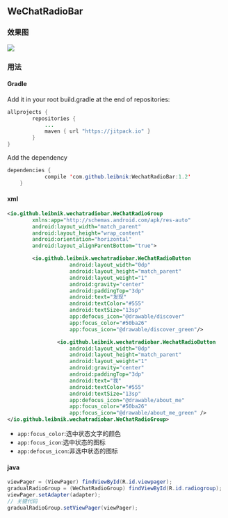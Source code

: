 ## WeChatRadioBar
### 效果图
![](http://ww1.sinaimg.cn/mw690/b5405c76gw1f3qb7xo3wug20ax0ad4a1.gif)

### 用法
#### Gradle
Add it in your root build.gradle at the end of repositories:

```java
allprojects {
		repositories {
			...
			maven { url "https://jitpack.io" }
		}
}
```

Add the dependency

```java
dependencies {
	        compile 'com.github.leibnik:WechatRadioBar:1.2'
	}
```

#### xml
```xml
<io.github.leibnik.wechatradiobar.WeChatRadioGroup
        xmlns:app="http://schemas.android.com/apk/res-auto"
        android:layout_width="match_parent"
        android:layout_height="wrap_content"
        android:orientation="horizontal"
        android:layout_alignParentBottom="true">

        <io.github.leibnik.wechatradiobar.WeChatRadioButton
                    android:layout_width="0dp"
                    android:layout_height="match_parent"
                    android:layout_weight="1"
                    android:gravity="center"
                    android:paddingTop="3dp"
                    android:text="发现"
                    android:textColor="#555"
                    android:textSize="13sp"
                    app:defocus_icon="@drawable/discover"
                    app:focus_color="#50ba26"
                    app:focus_icon="@drawable/discover_green"/>

                <io.github.leibnik.wechatradiobar.WechatRadioButton
                    android:layout_width="0dp"
                    android:layout_height="match_parent"
                    android:layout_weight="1"
                    android:gravity="center"
                    android:paddingTop="3dp"
                    android:text="我"
                    android:textColor="#555"
                    android:textSize="13sp"
                    app:defocus_icon="@drawable/about_me"
                    app:focus_color="#50ba26"
                    app:focus_icon="@drawable/about_me_green" />
</io.github.leibnik.wechatradiobar.WeChatRadioGroup>
```

* `app:focus_color`:选中状态文字的颜色
* `app:focus_icon`:选中状态的图标
* `app:defocus_icon`:非选中状态的图标

#### java
```java
viewPager = (ViewPager) findViewById(R.id.viewpager);
gradualRadioGroup = (WeChatRadioGroup) findViewById(R.id.radiogroup);
viewPager.setAdapter(adapter);
// 关键代码
gradualRadioGroup.setViewPager(viewPager);
```


